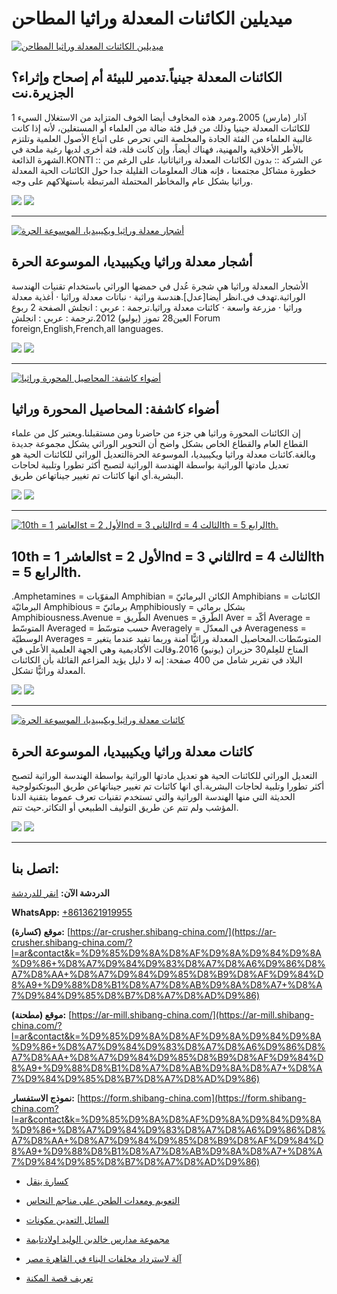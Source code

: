 # ميديلين الكائنات المعدلة وراثيا المطاحن

<a href="https://swt.shibang-china.com/?l=ar&img&k=%D9%85%D9%8A%D8%AF%D9%8A%D9%84%D9%8A%D9%86+%D8%A7%D9%84%D9%83%D8%A7%D8%A6%D9%86%D8%A7%D8%AA+%D8%A7%D9%84%D9%85%D8%B9%D8%AF%D9%84%D8%A9+%D9%88%D8%B1%D8%A7%D8%AB%D9%8A%D8%A7+%D8%A7%D9%84%D9%85%D8%B7%D8%A7%D8%AD%D9%86" target="_blank">![ميديلين الكائنات المعدلة وراثيا المطاحن](http://static.shibang-china.com/all-800x300/1055.jpg)</a>

## الكائنات المعدلة جينياً.تدمير للبيئة أم إصحاح وإثراء؟ الجزيرة.نت
1 آذار (مارس) 2005.ومرد هذه المخاوف أيضا الخوف المتزايد من الاستغلال السيء للكائنات المعدلة جينيا وذلك من قبل فئة ضالة من العلماء أو المستغلين، لأنه إذا كانت غالبية العلماء من الفئة الجادة والمخلصة التي تحرص على اتباع الأصول العلمية وتلتزم بالأطر الأخلاقية والمهنية، فهناك أيضاً، وإن كانت قلة، فئة أخرى لديها رغبة ملحة في الشهرة الذائعة.KONTI :: عن الشركة :: بدون الكائنات المعدلة وراثياثانيا، على الرغم من خطورة مشاكل مجتمعنا ، فإنه هناك المعلومات القليلة جدا حول الكائنات الحية المعدلة وراثيا بشكل عام والمخاطر المحتملة المرتبطة باستهلاكهم على وجه.


<a href="https://whatsapp.shibangsoft.com/WhatsApp.php" target="_blank" title="WhatsApp">![](http://static.shibang-china.com/icon/whatsapp.png)</a> <a href="https://swt.shibang-china.com/?l=ar&icon&k=%D9%85%D9%8A%D8%AF%D9%8A%D9%84%D9%8A%D9%86+%D8%A7%D9%84%D9%83%D8%A7%D8%A6%D9%86%D8%A7%D8%AA+%D8%A7%D9%84%D9%85%D8%B9%D8%AF%D9%84%D8%A9+%D9%88%D8%B1%D8%A7%D8%AB%D9%8A%D8%A7+%D8%A7%D9%84%D9%85%D8%B7%D8%A7%D8%AD%D9%86" target="_blank">![](http://static.shibang-china.com/icon/chat-ar.png)</a>

---

<a href="https://swt.shibang-china.com/?l=ar&img&k=%D9%85%D9%8A%D8%AF%D9%8A%D9%84%D9%8A%D9%86+%D8%A7%D9%84%D9%83%D8%A7%D8%A6%D9%86%D8%A7%D8%AA+%D8%A7%D9%84%D9%85%D8%B9%D8%AF%D9%84%D8%A9+%D9%88%D8%B1%D8%A7%D8%AB%D9%8A%D8%A7+%D8%A7%D9%84%D9%85%D8%B7%D8%A7%D8%AD%D9%86" target="_blank">![أشجار معدلة وراثيا ويكيبيديا، الموسوعة الحرة](http://static.shibang-china.com/all-800x300/103.jpg)</a>

## أشجار معدلة وراثيا ويكيبيديا، الموسوعة الحرة
الأشجار المعدلة وراثيا هي شجرة عُدل في حمضها الوراثي باستخدام تقنيات الهندسة الوراثية.تهدف في.انظر أيضا[عدل].هندسة وراثية &middot; نباتات معدلة وراثيا &middot; أغذية معدلة وراثيا &middot; مزرعة واسعة &middot; كائنات معدلة وراثيا.ترجمة : عربي : انجلش الصفحة 2 ربوع العين28 تموز (يوليو) 2012.ترجمة : عربي : انجلش Forum foreign,English,French,all languages.


<a href="https://whatsapp.shibangsoft.com/WhatsApp.php" target="_blank" title="WhatsApp">![](http://static.shibang-china.com/icon/whatsapp.png)</a> <a href="https://swt.shibang-china.com/?l=ar&icon&k=%D9%85%D9%8A%D8%AF%D9%8A%D9%84%D9%8A%D9%86+%D8%A7%D9%84%D9%83%D8%A7%D8%A6%D9%86%D8%A7%D8%AA+%D8%A7%D9%84%D9%85%D8%B9%D8%AF%D9%84%D8%A9+%D9%88%D8%B1%D8%A7%D8%AB%D9%8A%D8%A7+%D8%A7%D9%84%D9%85%D8%B7%D8%A7%D8%AD%D9%86" target="_blank">![](http://static.shibang-china.com/icon/chat-ar.png)</a>

---

<a href="https://swt.shibang-china.com/?l=ar&img&k=%D9%85%D9%8A%D8%AF%D9%8A%D9%84%D9%8A%D9%86+%D8%A7%D9%84%D9%83%D8%A7%D8%A6%D9%86%D8%A7%D8%AA+%D8%A7%D9%84%D9%85%D8%B9%D8%AF%D9%84%D8%A9+%D9%88%D8%B1%D8%A7%D8%AB%D9%8A%D8%A7+%D8%A7%D9%84%D9%85%D8%B7%D8%A7%D8%AD%D9%86" target="_blank">![أضواء كاشفة: المحاصيل المحورة وراثيا](http://static.shibang-china.com/all-800x300/585.jpg)</a>

## أضواء كاشفة: المحاصيل المحورة وراثيا
إن الكائنات المحورة وراثيا هي جزء من حاضرنا ومن مستقبلنا.ويعتبر كل من علماء القطاع العام والقطاع الخاص بشكل واضح أن التحوير الوراثي يشكل مجموعة جديدة وبالغة.كائنات معدلة وراثيا ويكيبيديا، الموسوعة الحرةالتعديل الوراثي للكائنات الحية هو تعديل مادتها الوراثية بواسطة الهندسة الوراثية لتصبح أكثر تطورا وتلبية لحاجات البشرية.أي انها كائنات تم تغيير جيناتهاعن طريق.


<a href="https://whatsapp.shibangsoft.com/WhatsApp.php" target="_blank" title="WhatsApp">![](http://static.shibang-china.com/icon/whatsapp.png)</a> <a href="https://swt.shibang-china.com/?l=ar&icon&k=%D9%85%D9%8A%D8%AF%D9%8A%D9%84%D9%8A%D9%86+%D8%A7%D9%84%D9%83%D8%A7%D8%A6%D9%86%D8%A7%D8%AA+%D8%A7%D9%84%D9%85%D8%B9%D8%AF%D9%84%D8%A9+%D9%88%D8%B1%D8%A7%D8%AB%D9%8A%D8%A7+%D8%A7%D9%84%D9%85%D8%B7%D8%A7%D8%AD%D9%86" target="_blank">![](http://static.shibang-china.com/icon/chat-ar.png)</a>

---

<a href="https://swt.shibang-china.com/?l=ar&img&k=%D9%85%D9%8A%D8%AF%D9%8A%D9%84%D9%8A%D9%86+%D8%A7%D9%84%D9%83%D8%A7%D8%A6%D9%86%D8%A7%D8%AA+%D8%A7%D9%84%D9%85%D8%B9%D8%AF%D9%84%D8%A9+%D9%88%D8%B1%D8%A7%D8%AB%D9%8A%D8%A7+%D8%A7%D9%84%D9%85%D8%B7%D8%A7%D8%AD%D9%86" target="_blank">![10th = العاشر 1st = الأول 2nd = الثاني 3rd = الثالث 4th = الرابع 5th.](http://static.shibang-china.com/all-800x300/416.jpg)</a>

## 10th = العاشر 1st = الأول 2nd = الثاني 3rd = الثالث 4th = الرابع 5th.
.Amphetamines = المقوّيات Amphibian = الكائن البرمائيّ Amphibians = الكائنات البرمائيّة Amphibious = برمائيّ Amphibiously = بشكل برمائي Amphibiousness.Avenue = الطّريق Avenues = الطّرق Aver = أكّد Average = المتوسّط Averaged = حسب متوسّط Averagely = في المعدّل Averageness = الوسطيّة Averages = المتوسّطات.المحاصيل المعدلة وراثيًّا آمنة وربما تفيد عندما يتغير المناخ للعِلم30 حزيران (يونيو) 2016.وقالت الأكاديمية وهي الجهة العلمية الأعلى في البلاد في تقرير شامل من 400 صفحة: إنه لا دليل يؤيد المزاعم القائلة بأن الكائنات المعدلة وراثيًّا تشكل.


<a href="https://whatsapp.shibangsoft.com/WhatsApp.php" target="_blank" title="WhatsApp">![](http://static.shibang-china.com/icon/whatsapp.png)</a> <a href="https://swt.shibang-china.com/?l=ar&icon&k=%D9%85%D9%8A%D8%AF%D9%8A%D9%84%D9%8A%D9%86+%D8%A7%D9%84%D9%83%D8%A7%D8%A6%D9%86%D8%A7%D8%AA+%D8%A7%D9%84%D9%85%D8%B9%D8%AF%D9%84%D8%A9+%D9%88%D8%B1%D8%A7%D8%AB%D9%8A%D8%A7+%D8%A7%D9%84%D9%85%D8%B7%D8%A7%D8%AD%D9%86" target="_blank">![](http://static.shibang-china.com/icon/chat-ar.png)</a>

---

<a href="https://swt.shibang-china.com/?l=ar&img&k=%D9%85%D9%8A%D8%AF%D9%8A%D9%84%D9%8A%D9%86+%D8%A7%D9%84%D9%83%D8%A7%D8%A6%D9%86%D8%A7%D8%AA+%D8%A7%D9%84%D9%85%D8%B9%D8%AF%D9%84%D8%A9+%D9%88%D8%B1%D8%A7%D8%AB%D9%8A%D8%A7+%D8%A7%D9%84%D9%85%D8%B7%D8%A7%D8%AD%D9%86" target="_blank">![كائنات معدلة وراثيا ويكيبيديا، الموسوعة الحرة](http://static.shibang-china.com/all-800x300/355.jpg)</a>

## كائنات معدلة وراثيا ويكيبيديا، الموسوعة الحرة
التعديل الوراثي للكائنات الحية هو تعديل مادتها الوراثية بواسطة الهندسة الوراثية لتصبح أكثر تطورا وتلبية لحاجات البشرية.أي انها كائنات تم تغيير جيناتهاعن طريق البيوتكنولوجية الحديثة التي منها الهندسة الوراثية والتي تستخدم تقنيات تعرف عموما بتقنية الدنا المؤشب ولم تتم عن طريق التوليف الطبيعي أو التكاثر.حيث تتم.

<a href="https://whatsapp.shibangsoft.com/WhatsApp.php" target="_blank" title="WhatsApp">![](http://static.shibang-china.com/icon/whatsapp.png)</a> <a href="https://swt.shibang-china.com/?l=ar&icon&k=%D9%85%D9%8A%D8%AF%D9%8A%D9%84%D9%8A%D9%86+%D8%A7%D9%84%D9%83%D8%A7%D8%A6%D9%86%D8%A7%D8%AA+%D8%A7%D9%84%D9%85%D8%B9%D8%AF%D9%84%D8%A9+%D9%88%D8%B1%D8%A7%D8%AB%D9%8A%D8%A7+%D8%A7%D9%84%D9%85%D8%B7%D8%A7%D8%AD%D9%86" target="_blank">![](http://static.shibang-china.com/icon/chat-ar.png)</a>

---
## اتصل بنا:

**الدردشة الآن:** [انقر للدردشة](https://swt.shibang-china.com?l=ar&contact&k=%D9%85%D9%8A%D8%AF%D9%8A%D9%84%D9%8A%D9%86+%D8%A7%D9%84%D9%83%D8%A7%D8%A6%D9%86%D8%A7%D8%AA+%D8%A7%D9%84%D9%85%D8%B9%D8%AF%D9%84%D8%A9+%D9%88%D8%B1%D8%A7%D8%AB%D9%8A%D8%A7+%D8%A7%D9%84%D9%85%D8%B7%D8%A7%D8%AD%D9%86)

**WhatsApp:**  [+8613621919955](https://whatsapp.shibangsoft.com/WhatsApp.php)

**موقع (كسارة):** [https://ar-crusher.shibang-china.com/](https://ar-crusher.shibang-china.com/?l=ar&contact&k=%D9%85%D9%8A%D8%AF%D9%8A%D9%84%D9%8A%D9%86+%D8%A7%D9%84%D9%83%D8%A7%D8%A6%D9%86%D8%A7%D8%AA+%D8%A7%D9%84%D9%85%D8%B9%D8%AF%D9%84%D8%A9+%D9%88%D8%B1%D8%A7%D8%AB%D9%8A%D8%A7+%D8%A7%D9%84%D9%85%D8%B7%D8%A7%D8%AD%D9%86)

**موقع (مطحنة):** [https://ar-mill.shibang-china.com/](https://ar-mill.shibang-china.com/?l=ar&contact&k=%D9%85%D9%8A%D8%AF%D9%8A%D9%84%D9%8A%D9%86+%D8%A7%D9%84%D9%83%D8%A7%D8%A6%D9%86%D8%A7%D8%AA+%D8%A7%D9%84%D9%85%D8%B9%D8%AF%D9%84%D8%A9+%D9%88%D8%B1%D8%A7%D8%AB%D9%8A%D8%A7+%D8%A7%D9%84%D9%85%D8%B7%D8%A7%D8%AD%D9%86)

**نموذج الاستفسار:** [https://form.shibang-china.com](https://form.shibang-china.com?l=ar&contact&k=%D9%85%D9%8A%D8%AF%D9%8A%D9%84%D9%8A%D9%86+%D8%A7%D9%84%D9%83%D8%A7%D8%A6%D9%86%D8%A7%D8%AA+%D8%A7%D9%84%D9%85%D8%B9%D8%AF%D9%84%D8%A9+%D9%88%D8%B1%D8%A7%D8%AB%D9%8A%D8%A7+%D8%A7%D9%84%D9%85%D8%B7%D8%A7%D8%AD%D9%86)

* [كسارة ينقل](../22/%D9%83%D8%B3%D8%A7%D8%B1%D8%A9%20%D9%8A%D9%86%D9%82%D9%84.md)

* [التعويم ومعدات الطحن على مناجم النحاس](../23/%D8%A7%D9%84%D8%AA%D8%B9%D9%88%D9%8A%D9%85%20%D9%88%D9%85%D8%B9%D8%AF%D8%A7%D8%AA%20%D8%A7%D9%84%D8%B7%D8%AD%D9%86%20%D8%B9%D9%84%D9%89%20%D9%85%D9%86%D8%A7%D8%AC%D9%85%20%D8%A7%D9%84%D9%86%D8%AD%D8%A7%D8%B3.md)

* [السائل التعدين مكونات](../25/%D8%A7%D9%84%D8%B3%D8%A7%D8%A6%D9%84%20%D8%A7%D9%84%D8%AA%D8%B9%D8%AF%D9%8A%D9%86%20%D9%85%D9%83%D9%88%D9%86%D8%A7%D8%AA.md)

* [مجموعة مدارس خالدبن الوليد اولادتايمة](../22/%D9%85%D8%AC%D9%85%D9%88%D8%B9%D8%A9%20%D9%85%D8%AF%D8%A7%D8%B1%D8%B3%20%D8%AE%D8%A7%D9%84%D8%AF%D8%A8%D9%86%20%D8%A7%D9%84%D9%88%D9%84%D9%8A%D8%AF%20%D8%A7%D9%88%D9%84%D8%A7%D8%AF%D8%AA%D8%A7%D9%8A%D9%85%D8%A9.md)

* [آلة لاسترداد مخلفات البناء في القاهرة مصر](../25/%D8%A2%D9%84%D8%A9%20%D9%84%D8%A7%D8%B3%D8%AA%D8%B1%D8%AF%D8%A7%D8%AF%20%D9%85%D8%AE%D9%84%D9%81%D8%A7%D8%AA%20%D8%A7%D9%84%D8%A8%D9%86%D8%A7%D8%A1%20%D9%81%D9%8A%20%D8%A7%D9%84%D9%82%D8%A7%D9%87%D8%B1%D8%A9%20%D9%85%D8%B5%D8%B1.md)

* [تعريف قصة المكنة](../22/%D8%AA%D8%B9%D8%B1%D9%8A%D9%81%20%D9%82%D8%B5%D8%A9%20%D8%A7%D9%84%D9%85%D9%83%D9%86%D8%A9.md)